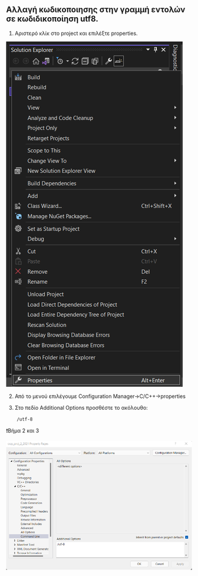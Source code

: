 ##  Αλλαγή κωδικοποιησης στην γραμμή εντολών σε κωδιδικοποίηση utf8.

1. Αριστερό κλίκ στο project και επιλέξτε properties.

![prjproperties.png](./vs_wxwidgets_src/encoding/project_properties.png)

2. Από το μενού επιλέγουμε Configuration Manager->C/C++->properties

3. Στο πεδίο Additional Options προσθέστε το ακόλουθο:

```
    /utf-8
```

:exclamation:Βήμα 2 και 3

![utf8vs.png](./vs_wxwidgets_src/encoding/add_encode.png)